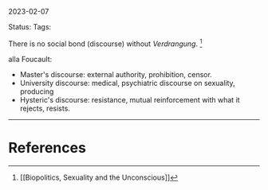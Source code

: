 2023-02-07

Status: 
Tags: 

There is no social bond (discourse) without *Verdrangung*. [^1]

alla Foucault:
- Master's discourse: external authority, prohibition, censor.
- University discourse: medical, psychiatric discourse on sexuality, producing
- Hysteric's discourse: resistance, mutual reinforcement with what it rejects, resists.


---
# References

[^1]: [[Biopolitics, Sexuality and the Unconscious]]